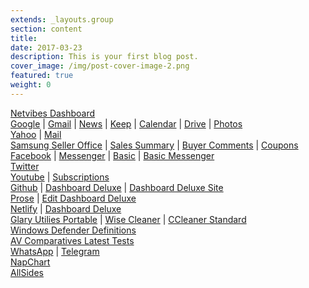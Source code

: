```yaml
---
extends: _layouts.group
section: content
title:
date: 2017-03-23
description: This is your first blog post.
cover_image: /img/post-cover-image-2.png
featured: true
weight: 0
---
```

<div class="grid grid-cols-1 xl:grid-cols-2">
        <div>
            <a href="https://www.netvibes.com/dashboard">Netvibes Dashboard</a>
        </div>
        <div>
            <a href="http://google.com">Google</a>
         | <a href="http://gmail.com">Gmail</a>
         | <a href="http://news.google.com/?hl=en-PH&amp;gl=PH&amp;ceid=PH:en">News</a>
         |  <a href="http://keep.google.com/">Keep</a>
         | <a href="http://calendar.google.com">Calendar</a>
         | <a href="http://drive.google.com">Drive</a>
         | <a href="http://photos.google.com">Photos</a>
     </div>
        <div>
            <a href="http://yahoo.com">Yahoo</a>
         |  <a href="http://mail.yahoo.com">Mail</a>
     </div>
        <div>
            <a href="http://seller.samsungapps.com">Samsung Seller Office</a>
         | <a href="http://seller.samsungapps.com/accounting/accountingList.as">Sales Summary</a>
         | <a href="http://seller.samsungapps.com/comment/getCommentList.as">Buyer Comments</a>
         | <a href="http://seller.samsungapps.com/product/promotion/promotioncoupon.as">Coupons</a>
     </div>
        <div>
            <a href="https://facebook.com/">Facebook</a>
         | <a href="https://facebook.com/messages">Messenger</a>
         | <a href="http://mbasic.facebook.com">Basic</a>
         | <a href="https://mbasic.facebook.com/messages/?ref_component=mbasic_home_header&amp;ref_page=%2Fwap%2Fhome.php&amp;refid=8">Basic Messenger</a>
     </div>
    <div>
            <a href="https://twitter.com/home">Twitter</a>
     </div>
        <div>
            <a href="https://www.youtube.com/">Youtube</a>
         | <a href="https://www.youtube.com/feed/subscriptions">Subscriptions</a>
     </div>
        <div>
            <a href="http://github.com">Github</a>
         | <a href="http://github.com/dashboarddeluxe/">Dashboard Deluxe</a>
         | <a href="http://github.com/dashboarddeluxe/dashboarddeluxe.github.io">Dashboard Deluxe Site</a>
     </div>
        <div>
            <a href="http://prose.io">Prose</a>
         | <a href="http://prose.io/#dashboarddeluxe/dashboarddeluxe.github.io/edit/master/index.md">Edit Dashboard Deluxe</a>
     </div>
        <div>
            <a href="http://app.netlify.com/">Netlify</a>
         | <a href="http://dashboarddeluxe.netlify.com">Dashboard Deluxe</a>
     </div>
        <div>
        <a href="http://download.glarysoft.com/guportable.zip">Glary Utilies Portable</a>
     | <a href="https://www.wisecleaner.com/download.html">Wise Cleaner</a>
     | <a href="https://www.ccleaner.com/ccleaner/download/standard">CCleaner Standard</a>
     </div>
        <div>
            <a href="https://www.microsoft.com/en-us/wdsi/definitions">Windows Defender Definitions</a>
        </div>
        <div>
            <a href="https://www.av-comparatives.org/latest-tests/">AV Comparatives Latest Tests</a>
        </div>
        <div>
            <a href="https://web.whatsapp.com/">WhatsApp</a>
         | <a href="https://web.telegram.org/">Telegram</a>
     </div>
        <div>
            <a href="https://napchart.com/app">NapChart</a>
        </div>
        <div>
            <a href="https://www.allsides.com/unbiased-balanced-news">AllSides</a>
        </div>
</div>

